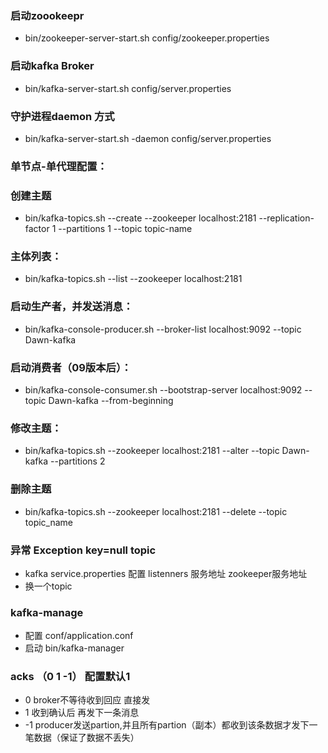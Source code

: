 ### 启动zoookeepr
- bin/zookeeper-server-start.sh config/zookeeper.properties

### 启动kafka Broker
- bin/kafka-server-start.sh config/server.properties

### 守护进程daemon 方式
- bin/kafka-server-start.sh -daemon config/server.properties
### 单节点-单代理配置：
### 创建主题
- bin/kafka-topics.sh --create --zookeeper localhost:2181 --replication-factor 1 --partitions 1 --topic topic-name

### 主体列表：
- bin/kafka-topics.sh --list --zookeeper localhost:2181

### 启动生产者，并发送消息：
- bin/kafka-console-producer.sh --broker-list localhost:9092 --topic Dawn-kafka

### 启动消费者（09版本后）：
- bin/kafka-console-consumer.sh --bootstrap-server localhost:9092 --topic Dawn-kafka --from-beginning

### 修改主题：
- bin/kafka-topics.sh --zookeeper localhost:2181 --alter --topic Dawn-kafka --partitions 2

### 删除主题
- bin/kafka-topics.sh --zookeeper localhost:2181 --delete --topic topic_name

### 异常 Exception key=null  topic
- kafka service.properties 配置 listenners 服务地址 zookeeper服务地址
- 换一个topic



### kafka-manage
- 配置 conf/application.conf
- 启动  bin/kafka-manager


### acks （0 1 -1） 配置默认1
- 0 broker不等待收到回应 直接发
- 1 收到确认后 再发下一条消息
- -1 producer发送partion,并且所有partion（副本）都收到该条数据才发下一笔数据（保证了数据不丢失）
